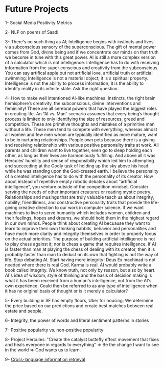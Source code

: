 # Future Projects

1- Social Media Positivity Metrics

2- NLP on poems of Saadi

3- There's no such thing as AI; Intelligence begins with instincts and lives via subconscious sensory of the superconscious. The gift of mental power comes from God, divine being and if we concentrate our minds on that truth we become in tune with this great power. AI is still a more complex version of a calculator which is not intelligence. Intelligence has to do with receiving information from the super conscious and creativity from the subconscious. You can say artifical apple but not artificial love, artificial truth or artificial swimming; Intelligence is not a material object; it is a spiritual property. Intelligence is not the ability to process information; it is the ability to identify reality in its infinite state. Ask the right question.

4- How to make well intentioned AI-like machines: Instincts, the right brain hemisphere’s creativity, the subconscious, divine interventions and femininity! These are all cerebral powers that have played the biggest roles in creating life. An “AI vs. Man” scenario assumes that every being’s thought process is limited to only identifying the size of resources, greed and competition. These are primitive thoughts and mistakes of a primitive man without a life. These men tend to compete with everything, whereas almost all women and few men whom are typically identified as more mature, want to be in nurturing relationships. People own pets because there is a giving and receiving relationship with various positive personality traits at work. All parents and children want to live together, even go to sleep holding each other, as long as their lives are harmoniously fulfilling. And above all it was Hercules’ humility and sense of responsibility which led him to attempting and succeeding at the Godly task of holding up the sky above his head while he was standing upon the God-created earth. I believe the personality of a created intelligence has to do with the personality of its creator. How about instead of repetitive empty robotic debates about "artificial intelligence", you venture outside of the competition mindset. Consider serving the needs of other important creatures or reading mystic poetry. Relationships and musings that are truly valuable teach us about integrity, nobility, friendliness, and constructive personality traits that provide the life-giving creative direction to our work in computer science. If we want machines to live to serve humanity which includes women, children and their feelings, hopes and dreams, we should hold them in the highest regard in our own minds. People think about creating AI becuause they want to learn to improve their own thinking habbits, behavior and personalities and have much more clarity and integrity themselves in order to properly focus on the actual priorities. The purpose of building artificial intelligence is not to play chess against it; nor is chess a game that requires intelligence. If AI is faster than man at playing the chess of dealing with its creator, then it is probably faster than man to deduct on its own that fighting is not the way of life. Stop debating AI. Start having more integrity! Deus Ex machinad is not needed where there is real God. Karma is real. AI would probably write a book called integrity. We know truth, not only by reason, but also by heart. AI's idea of wisdom, style of thinking and the basis of decision making is what it has beem received from a human's intelligence, not from the AI's own experience. Could then be referred to as any type of intelligence when it has no original basis of thought or is it merely a calculator?  

5- Every building in SF has empty floors, Uber for housing; We determine the price based on our predictions and create best matches between real estate and people.

6- Integrity, the power of words and literal sentiment patterns in stories

7- Positive popularity vs. non-positive popularity

8- Project Hercules: "Create the catalyst buttefly effect movement that fixes and heals everyone in regards to everything" => Be the change I want to see in the world => God wants us to learn.

9- <a href="https://en.wikipedia.org/wiki/Cross-language_information_retrieval">Cross-language information retrieval</a>
